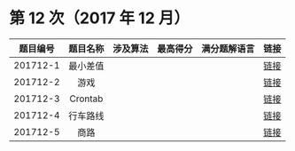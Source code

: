 # 第 12 次（2017 年 12 月）


| 题目编号 | 题目名称 | 涉及算法 | 最高得分 | 满分题解语言 | 链接 | 
| :-: | :-: | :-: | :-: | :-: | :-: |
| 201712-1 | 最小差值 |  |  |  |  [链接](1\index.md) | 
| 201712-2 | 游戏 |  |  |  |  [链接](2\index.md) | 
| 201712-3 | Crontab |  |  |  |  [链接](3\index.md) | 
| 201712-4 | 行车路线 |  |  |  |  [链接](4\index.md) | 
| 201712-5 | 商路 |  |  |  |  [链接](5\index.md) | 
